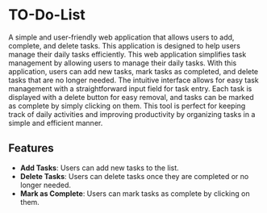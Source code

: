 # TO-Do-List

A simple and user-friendly web application that allows users to add, complete, and delete tasks. This application is designed to help users manage their daily tasks efficiently.
This web application simplifies task management by allowing users to manage their daily tasks. With this application, users can add new tasks, mark tasks as completed, and delete tasks that are no longer needed. The intuitive interface allows for easy task management with a straightforward input field for task entry. Each task is displayed with a delete button for easy removal, and tasks can be marked as complete by simply clicking on them. This tool is perfect for keeping track of daily activities and improving productivity by organizing tasks in a simple and efficient manner.

## Features

- **Add Tasks**: Users can add new tasks to the list.
- **Delete Tasks**: Users can delete tasks once they are completed or no longer needed.
- **Mark as Complete**: Users can mark tasks as complete by clicking on them.
